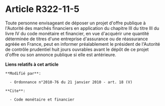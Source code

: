 # Article R322-11-5

Toute personne envisageant de déposer un projet d'offre publique à l'Autorité des marchés financiers en application du
chapitre III du titre III du livre IV du code monétaire et financier, en vue d'acquérir une quantité déterminée de titres
d'une entreprise d'assurance ou de réassurance agréée en France, peut en informer préalablement le président de l'Autorité de
contrôle prudentiel huit jours ouvrables avant le dépôt de ce projet d'offre ou son annonce publique si elle est antérieure.

**Liens relatifs à cet article**

	**Modifié par**:

	  - Ordonnance n°2010-76 du 21 janvier 2010 - art. 18 (V)

	**Cite**:

	  - Code monétaire et financier
